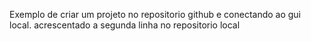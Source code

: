 Exemplo de criar um projeto no repositorio github e conectando ao gui local.
acrescentado a segunda linha no repositorio local
